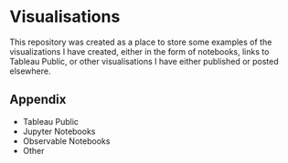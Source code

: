 
# Visualisations

This repository was created as a place to store some examples of the visualizations I have created, either in the form of notebooks, links to Tableau Public, or other visualisations I have either published or posted elsewhere.


## Appendix

- Tableau Public
- Jupyter Notebooks 
- Observable Notebooks
- Other

